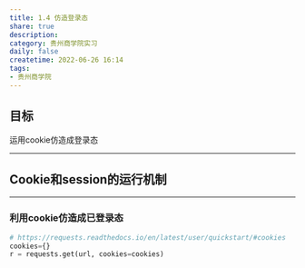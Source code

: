 ```yaml
---
title: 1.4 仿造登录态
share: true
description:  
category: 贵州商学院实习
daily: false
createtime: 2022-06-26 16:14
tags:
- 贵州商学院
---
```

## 目标
运用cookie仿造成登录态

---
## Cookie和session的运行机制

---
### 利用cookie仿造成已登录态
```python
# https://requests.readthedocs.io/en/latest/user/quickstart/#cookies
cookies={}
r = requests.get(url, cookies=cookies)
```
